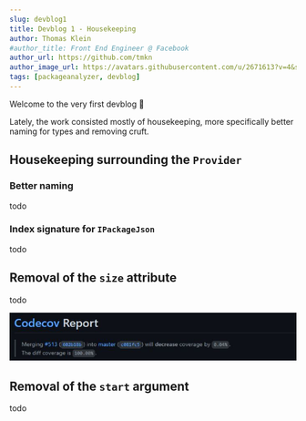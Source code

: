```yaml
---
slug: devblog1
title: Devblog 1 - Housekeeping
author: Thomas Klein
#author_title: Front End Engineer @ Facebook
author_url: https://github.com/tmkn
author_image_url: https://avatars.githubusercontent.com/u/2671613?v=4&s=400
tags: [packageanalyzer, devblog]
---
```


Welcome to the very first devblog :tada:

Lately, the work consisted mostly of housekeeping, more specifically better naming for types and removing cruft.
<!--truncate-->
## Housekeeping surrounding the `Provider`
### Better naming
todo
### Index signature for `IPackageJson`
todo
## Removal of the `size` attribute
todo

![code coverage drop](./devblog1/codecoverage.jpg "Code Coverage Drop")
## Removal of the `start` argument
todo
